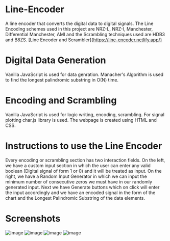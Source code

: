 # Line-Encoder
A line encoder that converts the digital data to digital signals. The Line Encoding schemes used in this project are NRZ-L, NRZ-I, Manchester, Differential Manchester, AMI and the Scrambling techniques used are HDB3 and B8ZS.
[Line Encoder and Scrambler]{https://line-encoder.netlify.app/}

# Digital Data Generation
Vanilla JavaScript is used for data genration. Manacher's Algorithm is used to find the longest palindromic substring in O(N) time.

# Encoding and Scrambling
Vanilla JavaScript is used for logic writing, encoding, scrambling. For signal plotting char.js library is used. The webpage is created using HTML and CSS.

# Instructions to use the Line Encoder
Every encoding or scrambling section has two interaction fields. On the left, we have a custom input section in which the user can enter any valid boolean (Digital signal of form 1 or 0) and it will be treated as input.
On the right, we have a Random Input Generator in which we can input the minimum number of consecutive zeros we must have in our randomly generated input. Next we have Generate buttons which on click will enter the input accordingly and we have an encoded signal in the form of the chart and the Longest Palindromic Substring of the data elements.

# Screenshots
![image](https://user-images.githubusercontent.com/90443656/203947552-d75d06d2-da3f-47d4-8b70-8ac77290d2ad.png)
    ![image](https://user-images.githubusercontent.com/90443656/203947648-ef316ab6-1582-488e-a816-3da0be3afcaf.png)
    ![image](https://user-images.githubusercontent.com/90443656/203947756-cbb4e7eb-ca3e-48de-83ea-ad0c10dba839.png)
    ![image](https://user-images.githubusercontent.com/90443656/203947795-11b9d695-37fe-4fdc-93f2-c3bb2dd50406.png)
